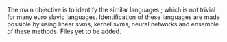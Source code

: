 The main objective is to identify the similar languages ; which is not trivial for many euro slavic languages.
Identification of these languages are made possible by using linear svms, kernel svms, neural networks and ensemble of these methods.
  Files yet to be added.
